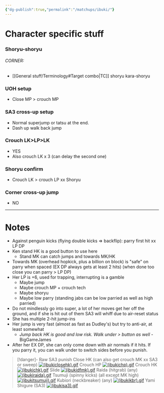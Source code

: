 ```yaml
---
{"dg-publish":true,"permalink":"/matchups/ibuki/"}
---
```



# Character specific stuff
### Shoryu-shoryu
###### CORNER:
- [[General stuff/Terminology#Target combo\|TC]] shoryu kara-shoryu 
### UOH setup
- Close MP > crouch MP
### SA3 cross-up setup
- Normal superjump or tatsu at the end.
- Dash up walk back jump
### Crouch LK>LP>LK
- YES
- Also crouch LK x 3 (can delay the second one)
### Shoryu confirm
- Crouch LK > crouch LP xx Shoryu 
### Corner cross-up jump
- NO
***
# Notes
- Against penguin kicks (flying double kicks => backflip): parry first hit xx LP DP
- Ken stand HK is a good button to use here
	- Stand MK can catch jumps and towards MK/HK
- Towards MK (overhead hopkick, plus a billion on block) is "safe" on parry when spaced (EX DP always gets at least 2 hits) (when done too close you can parry > LP DP)
- Her LP is +6, used for trapping, interrupting is a gamble
	- Maybe jump
	- Maybe crouch MP + crouch tech
	- Maybe shoryu
	- Maybe low parry (standing jabs can be low parried as well as high parried)
- Do not mindlessly go into super, a lot of her moves get her off the ground, and if she is hit out of them SA3 will whiff due to air-reset status
- She has multiple 2-hit jump-ins
- Her jump is very fast (almost as fast as Dudley's) but try to anti-air, at least somewhat
	- *Jump back HK is good and low risk. Walk under > button as well* \- BigGameJames
- After her EX DP, she can only come down with air normals if it hits. If you parry it, you can walk under to switch sides before you punish. 

> [!danger]- Raw SA3 punish
> Close HK (can also get crouch MK xx SA3 or sweep)
> [![(ibukiclosehk).gif](https://wiki.supercombo.gg/images/d/df/%28ibukiclosehk%29.gif)](https://wiki.supercombo.gg/w/File:(ibukiclosehk).gif)
> Crouch HP
> [![(ibukichp).gif](https://wiki.supercombo.gg/images/e/ea/%28ibukichp%29.gif)](https://wiki.supercombo.gg/w/File:(ibukichp).gif)
> Crouch HK
> [![(ibukichk).gif](https://wiki.supercombo.gg/images/5/56/%28ibukichk%29.gif)](https://wiki.supercombo.gg/w/File:(ibukichk).gif)
> Slide
> [![(ibukidfmk).gif](https://wiki.supercombo.gg/images/5/5a/%28ibukidfmk%29.gif)](https://wiki.supercombo.gg/w/File:(ibukidfmk).gif)
> Raida (hitgrab) (any)
> [![(ibukiraida).gif](https://wiki.supercombo.gg/images/e/ea/%28ibukiraida%29.gif)](https://wiki.supercombo.gg/w/File:(ibukiraida).gif)
> Tsumuji (spinny kicks) (all except MK high) 
> [![(ibukitsumuji).gif](https://wiki.supercombo.gg/images/8/81/%28ibukitsumuji%29.gif)](https://wiki.supercombo.gg/w/File:(ibukitsumuji).gif)
> Kubiori (neckbreaker) (any)
> [![(ibukikbr).gif](https://wiki.supercombo.gg/images/a/a5/%28ibukikbr%29.gif)](https://wiki.supercombo.gg/w/File:(ibukikbr).gif)
> Yami Shigure (SA3)
> [![(ibukisa3).gif](https://wiki.supercombo.gg/images/c/c4/%28ibukisa3%29.gif)](https://wiki.supercombo.gg/w/File:(ibukisa3).gif)